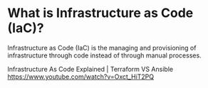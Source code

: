 # What is Infrastructure as Code (IaC)?

Infrastructure as Code (IaC) is the managing and provisioning of infrastructure through code instead of through manual processes.

Infrastructure As Code Explained | Terraform VS Ansible 
https://www.youtube.com/watch?v=Oxct_HiT2PQ
